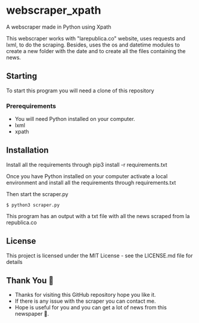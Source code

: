 # webscraper_xpath
A webscraper made in Python using Xpath

This webscraper works with "larepublica.co" website, uses requests and lxml, to do the scraping. Besides, uses the os and datetime modules to create a new folder with the date and to create all the files containing the news.

## Starting
To start this program you will need a clone of this repository

### Prerequirements

- You will need Python installed on your computer.
- lxml
- xpath

## Installation
Install all the requirements through pip3 install -r requirements.txt

Once you have Python installed on your computer activate a local environment and install all the requirements through requirements.txt

Then start the scraper.py 

```
$ python3 scraper.py
```

This program has an output with a txt file with all the news scraped from la republica.co

## License

This project is licensed under the MIT License - see the LICENSE.md file for details

## Thank You :blue_heart:

- Thanks for visiting this GitHub repository hope you like it.
- If there is any issue with the scraper you can contact me.
- Hope is useful for you and you can get a lot of news from this newspaper :newspaper:.

